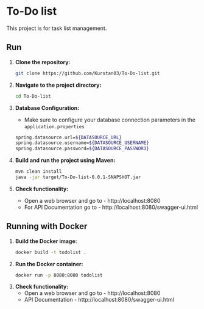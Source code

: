 # To-Do list
This project is for task list management.

## Run
1. **Clone the repository:**
   
   ```bash
   git clone https://github.com/Kurstan03/To-Do-list.git
   
3. **Navigate to the project directory:**
    ```bash
   cd To-Do-list
   
4. **Database Configuration:**
   - Make sure to configure your database connection parameters in the `application.properties`
   
    ```bash
   spring.datasource.url=${DATASOURCE_URL}
   spring.datasource.username=${DATASOURCE_USERNAME}
   spring.datasource.password=${DATASOURCE_PASSWORD}

5. **Build and run the project using Maven:**
    ```bash
   mvn clean install
   java -jar target/To-Do-list-0.0.1-SNAPSHOT.jar
   
6. **Check functionality:**
   - Open a web browser and go to - http://localhost:8080
   - For API Documentation go to - http://localhost:8080/swagger-ui.html 
   
##  Running with Docker

1. **Build the Docker image:**
    ```bash
   docker build -t todolist .

2. **Run the Docker container:**
    ```bash
   docker run -p 8080:8080 todolist
   
3. **Check functionality:**
    - Open a web browser and go to - http://localhost:8080
    - API Documentation - http://localhost:8080/swagger-ui.html
